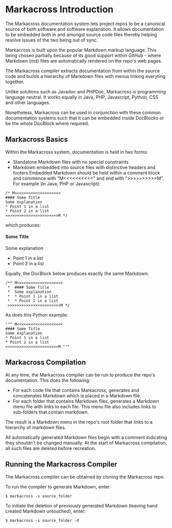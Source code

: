# Markacross Introduction
The Markacross documentation system lets project repos to be a canonical source of both software and software explanation. It allows documentation to be embedded both in and amongst source code files thereby helping resolve issues of the two being out of sync.

Markacross is built upon the popular Markdown markup language. This being chosen partially because of its good support within GitHub - where Markdown (md) files are automatically rendered on the repo's web pages.

The Markacross compiler extracts documentation from within the source code and builds a hierarchy of Markdown files with menus linking everyting together.

Unlike solutions such as Javadoc and PHPDoc, Markacross is programming language neutral. It works equally in Java, PHP, Javascript, Python, CSS and other languages.

Nonetheless, Markacross can be used in conjunction with these common documentation systems such that it can be embedded inside DocBlocks or be the whole DocBlock where required.

## Markacross Basics
Within the Markacross system, documentation is held in two forms:
* Standalone Markdown files with no special constraints
* Markdown embedded into source files with distinctive headers and footers
Embedded Markdown should be held within a comment block and commence with "M<<<<<<<<<<" and end with ">>>>>>>>>>M". For example (in Java, PHP or Javascript):

```
/* M<<<<<<<<<<<<<<<<<<<<
#### Some Title
Some explanation
* Point 1 in a list
* Point 2 in a list
>>>>>>>>>>>>>>>>>>>>>>>M */
```

which produces:
#### Some Title
Some explanation
* Point 1 in a list
* Point 2 in a list

Equally, the DocBlock below produces exactly the same Markdown:
```
/** M<<<<<<<<<<<<<<<<<<<<
 *  #### Some Title
 *  Some explanation
 *  * Point 1 in a list
 *  * Point 2 in a list
 >>>>>>>>>>>>>>>>>>>>>>>M */
```

As does this Python example:
```
""" M<<<<<<<<<<<<<<<<<<<<
#### Some Title
Some explanation
* Point 1 in a list
* Point 2 in a list
>>>>>>>>>>>>>>>>>>>>>>>M """
```

## Markacross Compilation
At any time, the Markacross compiler can be run to produce the repo's documentation. This does the following:
* For each code file that contains Markacross, generates and concatenates Markdown which is placed in a Markdown file.
* For each folder that contains Markdown files, generates a Markdown menu file with links to each file. This menu file also includes links to sub-folders that contain markdown.

The result is a Markdown menu in the repo's root folder that links to a hierarchy of markdown files.

All automatically generated Markdown files begin with a comment indicating they shouldn't be changed manually. At the start of Markacross compilation, all such files are deleted before recreation.

## Running the Markacross Compiler
The Markacross compiler can be obtained by cloning the Markacross repo.

To run the compiler to generate Markdown, enter:
```
$ markacross -s source_folder
```
To initiate the deletion of previously generated Markdown (leaving hand created Markdown untouched), enter:
```
$ markacross -s source_folder -d
```
